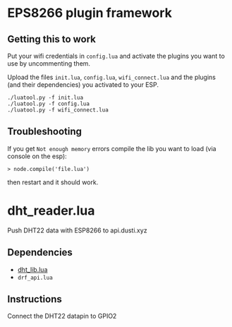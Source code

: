 # EPS8266 plugin framework

## Getting this to work

Put your wifi credentials in `config.lua` and activate the plugins you want to use by uncommenting them.

Upload the files `init.lua`, `config.lua`, `wifi_connect.lua` and the plugins (and their dependencies) you activated to your ESP.

```
./luatool.py -f init.lua
./luatool.py -f config.lua
./luatool.py -f wifi_connect.lua
```

## Troubleshooting

If you get `Not enough memory` errors compile the lib you want to load (via console on the esp):

```
> node.compile('file.lua')
```
then restart and it should work.


# dht_reader.lua

Push DHT22 data with ESP8266 to api.dusti.xyz

## Dependencies

* [dht_lib.lua](https://github.com/nodemcu/nodemcu-firmware/tree/master/lua_modules/dht_lib/dht_lib.lua)
* `drf_api.lua`

## Instructions

Connect the DHT22 datapin to GPIO2
